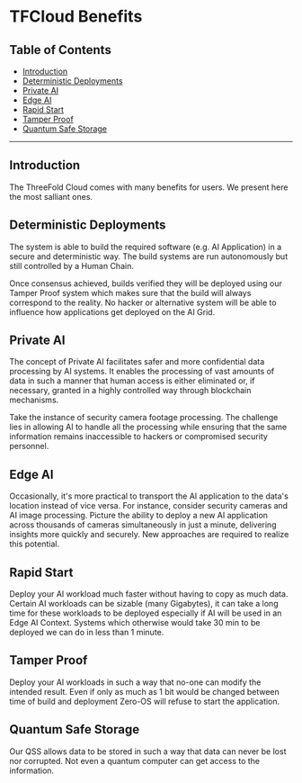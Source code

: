 
<h1> TFCloud Benefits</h1>

<h2>Table of Contents</h2>

- [Introduction](#introduction)
- [Deterministic Deployments](#deterministic-deployments)
- [Private AI](#private-ai)
- [Edge AI](#edge-ai)
- [Rapid Start](#rapid-start)
- [Tamper Proof](#tamper-proof)
- [Quantum Safe Storage](#quantum-safe-storage)

***

## Introduction

The ThreeFold Cloud comes with many benefits for users. We present here the most salliant ones.

## Deterministic Deployments

The system is able to build the required software (e.g. AI Application) in a secure and deterministic way. The build systems are run autonomously but still controlled by a Human Chain.

Once consensus achieved, builds verified they will be deployed using our Tamper Proof system which makes sure that the build will always correspond to the reality. No hacker or alternative system will be able to influence how applications get deployed on the AI Grid.

## Private AI

The concept of Private AI facilitates safer and more confidential data processing by AI systems. It enables the processing of vast amounts of data in such a manner that human access is either eliminated or, if necessary, granted in a highly controlled way through blockchain mechanisms.

Take the instance of security camera footage processing. The challenge lies in allowing AI to handle all the processing while ensuring that the same information remains inaccessible to hackers or compromised security personnel.

## Edge AI

Occasionally, it's more practical to transport the AI application to the data's location instead of vice versa. For instance, consider security cameras and AI image processing. Picture the ability to deploy a new AI application across thousands of cameras simultaneously in just a minute, delivering insights more quickly and securely. New approaches are required to realize this potential.

## Rapid Start

Deploy your AI workload much faster without having to copy as much data. Certain AI workloads can be sizable (many Gigabytes), it can take a long time for these workloads to be deployed especially if AI will be used in an Edge AI Context. Systems which otherwise would take 30 min to be deployed we can do in less than 1 minute.

## Tamper Proof

Deploy your AI workloads in such a way that no-one can modify the intended result. Even if only as much as 1 bit would be changed between time of build and deployment Zero-OS will refuse to start the application.

## Quantum Safe Storage 

Our QSS allows data to be stored in such a way that data can never be lost nor corrupted. Not even a quantum computer can get access to the information.
